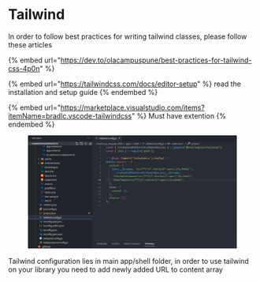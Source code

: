 # Tailwind

In order to follow best practices for writing tailwind classes, please follow these articles

{% embed url="https://dev.to/olacampuspune/best-practices-for-tailwind-css-4p0n" %}

{% embed url="https://tailwindcss.com/docs/editor-setup" %}
read the installation and setup guide
{% endembed %}

{% embed url="https://marketplace.visualstudio.com/items?itemName=bradlc.vscode-tailwindcss" %}
Must have extention
{% endembed %}

<figure><img src="../.gitbook/assets/image (1) (2).png" alt=""><figcaption></figcaption></figure>

Tailwind configuration lies in main app/shell folder, in order to use tailwind on your library you need to add newly added URL to content array
